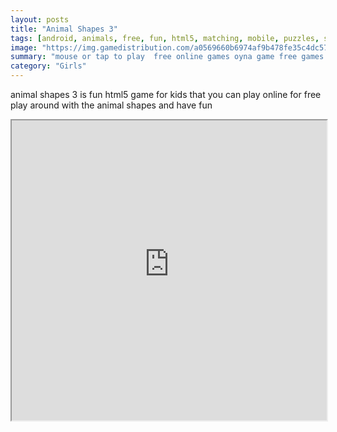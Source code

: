```yaml
---
layout: posts
title: "Animal Shapes 3"
tags: [android, animals, free, fun, html5, matching, mobile, puzzles, school, thinking, hellokids, kidspuzzles, shapes, drag, fungame, free, online, games, oyna, game, free, games, play, play, games]
image: "https://img.gamedistribution.com/a0569660b6974af9b478fe35c4dc57fa-512x384.jpeg"
summary: "mouse or tap to play  free online games oyna game free games play play games"
category: "Girls"
---
```


animal shapes 3 is fun html5 game for kids that you can play online for free play around with the animal shapes and have fun

<iframe width="100%" height="480px;" src="https://html5.gamedistribution.com/a0569660b6974af9b478fe35c4dc57fa/"></iframe>